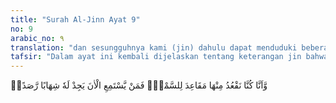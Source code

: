 ```yaml
---
title: "Surah Al-Jinn Ayat 9"
no: 9
arabic_no: ٩
translation: "dan sesungguhnya kami (jin) dahulu dapat menduduki beberapa tempat di langit itu untuk mencuri dengar (berita-beritanya). Tetapi sekarang siapa (mencoba) mencuri dengar (seperti itu) pasti akan menjumpai panah-panah api yang mengintai (untuk membakarnya)."
tafsir: "Dalam ayat ini kembali dijelaskan tentang keterangan jin bahwa mereka menduduki tempat-tempat tersebut tanpa ada penjaga dan panah-panah api. Mereka lalu diusir dari sana sehingga tidak dapat mencuri atau mendengar Al-Qur'an sedikit pun untuk disampaikan kepada ahli-ahli nujum dan tukang-tukang tenung yang akan mencampuradukkan yang benar dengan yang batil. Yang demikian itu disebabkan kasih sayang Allah kepada hamba-Nya dan sebagai penjagaan terhadap kitab-Nya, Al-Qur'an. Maka barang siapa yang ingin mencuri berita-berita tersebut sejak itu dia akan diburu dengan panah-panah api yang akan menusuk dan membinasakannya.\n\nKita harus beriman kepada apa yang diberitakan oleh Al-Qur'an mengenai jin yang mencuri berita-berita yang dapat didengarkan, kemudian mereka dilarang sesudah pengutusan Nabi Muhammad, walaupun kita tidak tahu bagaimana cara mereka mencuri, cara bagaimana penjagaan, berapa banyak para penjaga. Kita juga tidak tahu apa yang dimaksud dengan panah-panah api yang mengintip mereka, sedangkan jin itu juga berasal dari api, maka bagaimana cara mereka dapat ditembusi oleh panah-panah api itu.\n\nDi antara mufassir ada yang berpendapat bahwa yang dimaksud dengan \"tempat-tempat untuk mencuri berita\" adalah tempat-tempat yang dipergunakan oleh jin di dalam dada manusia untuk menggoda mereka dan menghalangi mereka mengikuti jalan yang benar. Sedangkan yang dimaksud dengan \"penjaga\" adalah dalil-dalil akli (akal/rasio) yang dijadikan Allah sebagai petunjuk bagi hamba-hamba-Nya, dan yang dimaksud dengan \"panah-panah api\" adalah bukti-bukti alamiah yang tersebar dalam tubuh masing-masing dan di seluruh penjuru alam.\n\nDengan demikian, maksud ayat tersebut adalah sesungguhnya Al-Qur'an yang mengandung bukti-bukti akliah dan alamiah adalah penjaga agama dari kemasukan hal-hal syubhat yang dilontarkan oleh setan, sebagai alat untuk menggoda dan membimbangkan orang-orang yang dapat digodanya. Juga untuk mempengaruhi jiwa-jiwa orang yang sesat agar mereka tidak menghiraukan agama dan menolak petunjuk-petunjuknya. Maka barang siapa yang ingin mempengaruhi jiwa-jiwa orang yang beriman dengan keragu-raguan dan pikiran yang bukan-bukan, maka ia akan berhadapan dengan bukti-bukti yang dapat memusnahkan keragu-raguan itu dari akar-akarnya."
---
```

وَّاَنَّا كُنَّا نَقْعُدُ مِنْهَا مَقَاعِدَ لِلسَّمْعِۗ فَمَنْ يَّسْتَمِعِ الْاٰنَ يَجِدْ لَهٗ شِهَابًا رَّصَدًاۖ